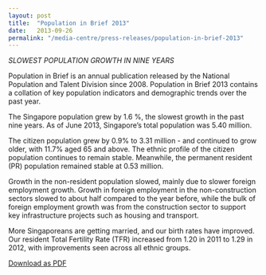 ```yaml
---
layout: post
title:  "Population in Brief 2013"
date:   2013-09-26
permalink: "/media-centre/press-releases/population-in-brief-2013"
---
```


_SLOWEST POPULATION GROWTH IN NINE YEARS_

Population in Brief is an annual publication released by the National Population and Talent Division since 2008. Population in Brief 2013 contains a collation of key population indicators and demographic trends over the past year.

The Singapore population grew by 1.6 %, the slowest growth in the past nine years. As of June 2013, Singapore’s total population was 5.40 million.

The citizen population grew by 0.9% to 3.31 million -­ and continued to grow older, with 11.7% aged 65 and above. The ethnic profile of the citizen population continues to remain stable. Meanwhile, the permanent resident (PR) population remained stable at 0.53 million.

Growth in the non-­resident population slowed, mainly due to slower foreign employment growth. Growth in foreign employment in the non-­construction sectors slowed to about half compared to the year before, while the bulk of foreign employment growth was from the construction sector to support key infrastructure projects such as housing and transport.

More Singaporeans are getting married, and our birth rates have improved. Our resident Total Fertility Rate (TFR) increased from 1.20 in 2011 to 1.29 in 2012, with improvements seen across all ethnic groups.

[Download as PDF](https://github.com/isomerpages/isomerpages-stratgroup/raw/master/images/Press%20Release%20images/PDFs/population-in-brief-2013.pdf)
